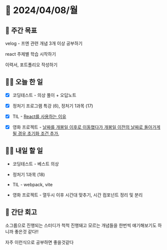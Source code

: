# 📅 2024/04/08/월

## 🚀 주간 목표

velog - 프엔 관련 개념 3개 이상 공부하기

react 주제별 학습 시작하기

이력서, 포트폴리오 작성하기

## 💪🏻 오늘 한 일

- [x] 코딩테스트 - 의상 풀이 + 오답노트

- [x] 정처기 프로그램 특강 (6), 정처기 1과목 (17)

- [x] TIL - [React를 사용하는 이유](https://velog.io/@oaksusu/TIL-React%EB%A5%BC-%EC%99%9C-%EC%82%AC%EC%9A%A9%ED%95%98%EB%8A%94%EA%B0%80)

- [x] 영화 프로젝트 - [날짜를 개봉일 이후로 이동했다가 개봉일 이전의 날짜로 돌아가게 될 경우 초기화 조건 추가](https://github.com/frontend-study-project/movieIT_frontend/commit/8c20077b66b4f234a099db4f92d026ff6d7ed0e0), 


## 🫵🏻 내일 할 일
- 코딩테스트 - 베스트 의상

- 정처기 1과목 (18)

- TIL - webpack, vite

- 영화 프로젝트 - 열두시 이후 시간대 맞추기, 시간 컴포넌트 정리 및 분리

## 👀 간단 회고
소그룹으로 진행되는 스터디가 척척 진행돼고 모르는 개념들을 한번씩 얘기해보기도 하니까 좋은것 같다!!

자주 이런식으로 공부하면 좋을것같다